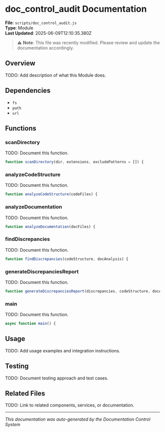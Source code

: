 # doc_control_audit Documentation

**File**: `scripts/doc_control_audit.js`  
**Type**: Module  
**Last Updated**: 2025-06-09T12:10:35.380Z



> ⚠️ **Note**: This file was recently modified. Please review and update the documentation accordingly.

## Overview

TODO: Add description of what this Module does.

## Dependencies

- `fs`
- `path`
- `url`

## Functions

### scanDirectory

TODO: Document this function.

```js
function scanDirectory(dir, extensions, excludePatterns = []) {
```

### analyzeCodeStructure

TODO: Document this function.

```js
function analyzeCodeStructure(codeFiles) {
```

### analyzeDocumentation

TODO: Document this function.

```js
function analyzeDocumentation(docFiles) {
```

### findDiscrepancies

TODO: Document this function.

```js
function findDiscrepancies(codeStructure, docAnalysis) {
```

### generateDiscrepanciesReport

TODO: Document this function.

```js
function generateDiscrepanciesReport(discrepancies, codeStructure, docAnalysis) {
```

### main

TODO: Document this function.

```js
async function main() {
```

## Usage

TODO: Add usage examples and integration instructions.

## Testing

TODO: Document testing approach and test cases.

## Related Files

TODO: Link to related components, services, or documentation.

---
*This documentation was auto-generated by the Documentation Control System*
